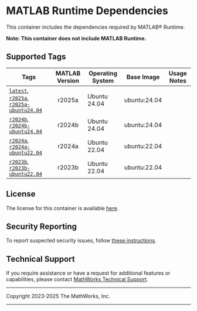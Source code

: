 # MATLAB Runtime Dependencies

This container includes the dependencies required by MATLAB&reg; Runtime.

**Note: This container does not include MATLAB Runtime.**

## Supported Tags

| Tags         | MATLAB Version | Operating System | Base Image | Usage Notes |
| ------------ |:--------------:| ---------------- |----------- | ----------- |
|[`latest`, `r2025a`, `r2025a-ubuntu24.04`](https://github.com/mathworks-ref-arch/container-images/blob/main/matlab-runtime-deps/r2025a/ubuntu24.04/Dockerfile) | r2025a | Ubuntu 24.04 | ubuntu:24.04 | |
|[`r2024b`, `r2024b-ubuntu24.04`](https://github.com/mathworks-ref-arch/container-images/blob/main/matlab-runtime-deps/r2024b/ubuntu24.04/Dockerfile) | r2024b | Ubuntu 24.04 | ubuntu:24.04 | |
|[`r2024a`, `r2024a-ubuntu22.04`](https://github.com/mathworks-ref-arch/container-images/blob/main/matlab-runtime-deps/r2024a/ubuntu22.04/Dockerfile) | r2024a | Ubuntu 22.04 | ubuntu:22.04 | |
|[`r2023b`, `r2023b-ubuntu22.04`](https://github.com/mathworks-ref-arch/container-images/blob/main/matlab-runtime-deps/r2023b/ubuntu22.04/Dockerfile) | r2023b | Ubuntu 22.04 | ubuntu:22.04 | |

## License
The license for this container is available [here](https://github.com/mathworks-ref-arch/container-images/blob/main/LICENSE.md).

## Security Reporting
To report suspected security issues, follow [these instructions](https://github.com/mathworks-ref-arch/container-images/blob/main/SECURITY.md).

## Technical Support
If you require assistance or have a request for additional features or capabilities, please contact [MathWorks Technical Support](https://www.mathworks.com/support/contact_us.html).

----

Copyright 2023-2025 The MathWorks, Inc.

----
